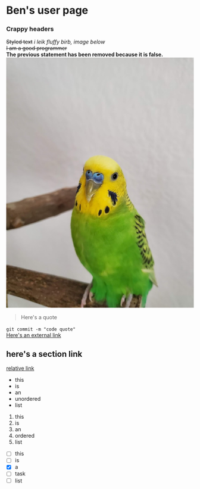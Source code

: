 # Ben's user page
### Crappy headers
~~Styled text~~ *i leik fluffy birb, image below*
<br>
~~I am a good programmer~~ <br>
**The previous statement has been removed because it is false.**
![i leik birb](birb.jpg)
> Here's a quote

```git commit -m "code quote"```
<br>
[Here's an external link](https://www.youtube.com/watch?v=dQw4w9WgXcQ)

## here's a section link

[relative link](birb.jpg)

- this
- is
- an
- unordered
- list
1. this
2. is
3. an
4. ordered
5. list

- [ ] this
- [ ] is
- [x] a
- [ ] task
- [ ] list 